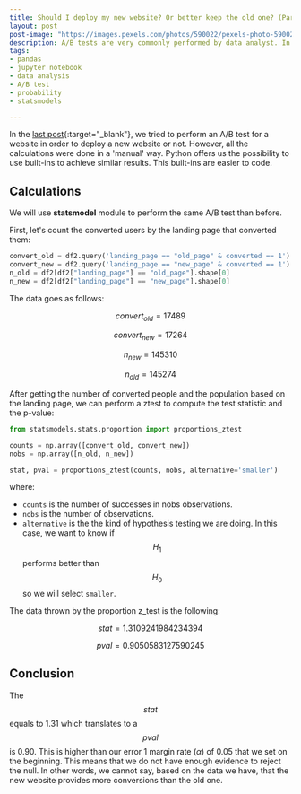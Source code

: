 ```yaml
---
title: Should I deploy my new website? Or better keep the old one? (Part 2 - Z-test)
layout: post
post-image: "https://images.pexels.com/photos/590022/pexels-photo-590022.jpeg"
description: A/B tests are very commonly performed by data analyst. In this post, I'll run some tests to help a fake company understand if they should implement the new page or keep the old one.
tags:
- pandas
- jupyter notebook
- data analysis
- A/B test
- probability
- statsmodels

---
```


In the [last post](https://aingelmo.github.io/blog/ab-testing-part1){:target="_blank"}, we tried to perform an A/B test for a website in order to deploy a new website or not. However, all the calculations were done in a 'manual' way. Python offers us the possibility to use built-ins to achieve similar results. This built-ins are easier to code.

## Calculations

We will use **statsmodel** module to perform the same A/B test than before.

First, let's count the converted users by the landing page that converted them:

```python
convert_old = df2.query('landing_page == "old_page" & converted == 1').shape[0]
convert_new = df2.query('landing_page == "new_page" & converted == 1').shape[0]
n_old = df2[df2["landing_page"] == "old_page"].shape[0]
n_new = df2[df2["landing_page"] == "new_page"].shape[0]
```

The data goes as follows:

$$convert_{old} = 17489$$

$$convert_{new} = 17264$$

$$n_{new} = 145310$$

$$n_{old} = 145274$$

After getting the number of converted people and the population based on the landing page, we can perform a ztest to compute the test statistic and the p-value:

```python
from statsmodels.stats.proportion import proportions_ztest

counts = np.array([convert_old, convert_new])
nobs = np.array([n_old, n_new])

stat, pval = proportions_ztest(counts, nobs, alternative='smaller')
```

where:

* `counts` is the number of successes in nobs observations.
* `nobs` is the number of observations.
* `alternative` is the the kind of hypothesis testing we are doing. In this case, we want to know if $$H_{1}$$ performs better than $$H_{0}$$ so we will select `smaller`.

The data thrown by the proportion z_test is the following:

$$stat = 1.3109241984234394$$

$$pval = 0.9050583127590245$$

## Conclusion

The $$stat$$ equals to 1.31 which translates to a $$pval$$ is 0.90. This is higher than our error 1 margin rate ($\alpha$) of 0.05 that we set on the beginning. This means that we do not have enough evidence to reject the null. In other words, we cannot say, based on the data we have, that the new website provides more conversions than the old one.
